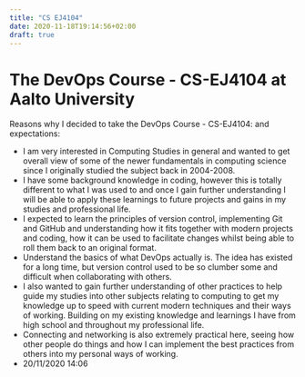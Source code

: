 ```yaml
---
title: "CS EJ4104"
date: 2020-11-18T19:14:56+02:00
draft: true
---
```

# The DevOps Course - CS-EJ4104 at Aalto University
Reasons why I decided to take the DevOps Course - CS-EJ4104: and expectations:
* I am very interested in Computing Studies in general and wanted to get overall view of some of the newer fundamentals in computing science since I originally studied the subject back in 2004-2008.
* I have some background knowledge in coding, however this is totally different to what I was used to and once I gain further understanding I will be able to apply these learnings to future projects and gains in my studies and professional life.
* I expected to learn the principles of version control, implementing Git and GitHub and understanding how it fits together with modern projects and coding, how it can be used to facilitate changes whilst being able to roll them back to an original format.
* Understand the basics of what DevOps actually is. The idea has existed for a long time, but version control used to be so clumber some and difficult when collaborating with others.
* I also wanted to gain further understanding of other practices to help guide my studies into other subjects relating to computing to get my knowledge up to speed with current modern techniques and their ways of working. Building on my existing knowledge and learnings I have from high school and throughout my professional life.
* Connecting and networking is also extremely practical here, seeing how other people do things and how I can implement the best practices from others into my personal ways of working.
* 20/11/2020 14:06
